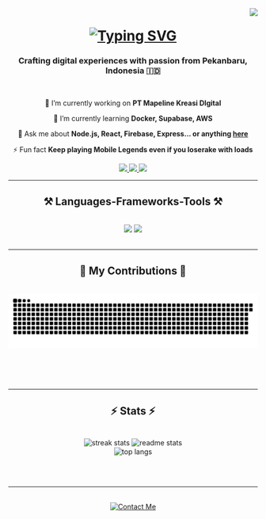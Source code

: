 <img align="right" src="https://visitor-badge.laobi.icu/badge?page_id=bgpaten.bgpaten" />

<h1 align="center">
    <a href="https://git.io/typing-svg"><img src="https://readme-typing-svg.demolab.com?font=Fira+Code&pause=1000&width=435&lines=Hi+there!+I'm+Kukuh+Ahyar+Pattani;+I'm+a+Web+%26+Mobile+Developer;Welcome+to+my+portfolio!" alt="Typing SVG" /></a>
</h1>

<h3 align="center">Crafting digital experiences with passion from Pekanbaru, Indonesia 🇮🇩</h3>

<br/>

<div align="center">
 
 🔭 I’m currently working on **PT Mapeline Kreasi DIgital**
 
 🌱 I’m currently learning **Docker, Supabase, AWS**

💬 Ask me about **Node.js, React, Firebase, Express... or anything [here](https://github.com/bgapten/bgpaten/issues)**

⚡ Fun fact **Keep playing Mobile Legends even if you loserake with loads**

 </div>
 
<div align="center"> 
  <a href="mailto:ahyarpattani@gmail.com">
    <img src="https://img.shields.io/badge/Gmail-333333?style=for-the-badge&logo=gmail&logoColor=red" />
  </a>
  <a href="https://www.linkedin.com/in/ahyar-pattani-24879728a/" target="_blank">
    <img src="https://img.shields.io/badge/LinkedIn-0077B5?style=for-the-badge&logo=linkedin&logoColor=white" target="_blank" />
  </a>
  <a href="https://bgpaten.github.io" target="_blank">
     <img src="https://img.shields.io/badge/Portfolio-FF5722?style=for-the-badge&logo=todoist&logoColor=white" target="_blank" /> <!-- sqlite, safari, google-chrome are other good icon options -->
  </a>
</div>

 <hr/>
 
<h2 align="center">⚒️ Languages-Frameworks-Tools ⚒️</h2>
<br/>
<div align="center">
    <img src="https://skillicons.dev/icons?i=react,bootstrap,mui,html,css,vscode,github,figma,tailwind,git,r,solidity" />
    <img src="https://skillicons.dev/icons?i=nodejs,python,javascript,typescript,express,firebase,mongodb,c,java,nextjs,mysql,flask,flutter" /><br>
</div>

<br/>
<hr/>

<div align="center">
  <h2>🐍 My Contributions 🐍</h2>
  <br>
  <img alt="snake eating my contributions" src="https://raw.githubusercontent.com/bgpaten/bgpaten/output/github-contribution-grid-snake.svg" />
  
  <br/><br/><br/>
</div>

<hr/>

<h2 align="center">⚡ Stats ⚡</h2>
<br>
<div align=center>
   <img width=390 src="https://streak-stats.demolab.com?user=bgpaten&count_private=true&theme=react&border_radius=10" alt="streak stats"/>
  <img width=390 src="https://github-readme-stats.vercel.app/api?username=bgpaten&count_private=true&show_icons=true&theme=react&rank_icon=github&border_radius=10" alt="readme stats" />
  <br/>
  <img width=325 align="center" src="https://github-readme-stats.vercel.app/api/top-langs/?username=bgpaten&hide=HTML&langs_count=8&layout=compact&theme=react&border_radius=10&size_weight=0.5&count_weight=0.5&exclude_repo=github-readme-stats" alt="top langs" />
</div>

<br/><br/>

<hr/>

<br/>

<div align="center">
<a href='https://wa.me/62813633425884' target='_blank'><img height='64' style='border:0px;height:64px;' src='https://png.pngtree.com/png-clipart/20190516/original/pngtree-whatsapp-icon-png-image_3584844.jpg' border='0' alt='Contact Me' /></a>
</div>

<br/>
